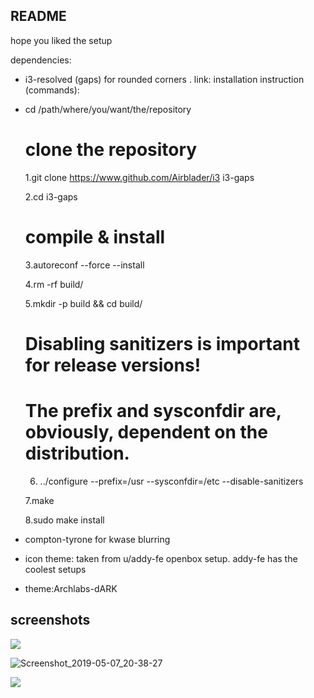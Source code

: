 ## README

hope you liked the setup

dependencies:

- i3-resolved (gaps) for rounded corners . link:   installation instruction (commands):

- cd /path/where/you/want/the/repository

  # clone the repository
  1.git clone https://www.github.com/Airblader/i3 i3-gaps

  
  2.cd i3-gaps

  # compile & install
  3.autoreconf --force --install
  
  4.rm -rf build/
  
  5.mkdir -p build && cd build/
  

  # Disabling sanitizers is important for release versions!
  # The prefix and sysconfdir are, obviously, dependent on the distribution.
  6.  ../configure --prefix=/usr --sysconfdir=/etc --disable-sanitizers
  
  7.make
  
  8.sudo make install

  

- compton-tyrone for kwase blurring

- icon theme: taken from  u/addy-fe  openbox setup. addy-fe has the coolest setups

- theme:Archlabs-dARK

  

## screenshots



![](/home/adi/Pictures/reddit/screenshot.png)

![Screenshot_2019-05-07_20-38-27](/home/adi/Pictures/reddit/Screenshot_2019-05-07_20-38-27.png)



![](/home/adi/Pictures/reddit/Screenshot_2019-05-08_04-15-27.png)
